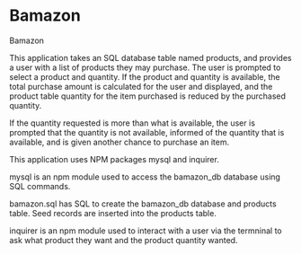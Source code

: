 # Bamazon
Bamazon

This application takes an SQL database table named products, and provides a user with a list of products they may purchase. The user is prompted to select a product and quantity. If the product and quantity is available, the total purchase amount is calculated for the user and displayed, and the product table quantity for the item purchased is reduced by the purchased quantity. 

If the quantity requested is more than what is available, the user is prompted that the quantity is not available, informed of the quantity that is available, and is given another chance to purchase an item.

This application uses NPM packages mysql and inquirer. 

mysql is an npm module used to access the bamazon_db database using SQL commands.

bamazon.sql has SQL to create the bamazon_db database and products table. Seed records are inserted into the products table.  

inquirer is an npm module used to interact with a user via the termninal to ask what product they want and the product quantity wanted. 


